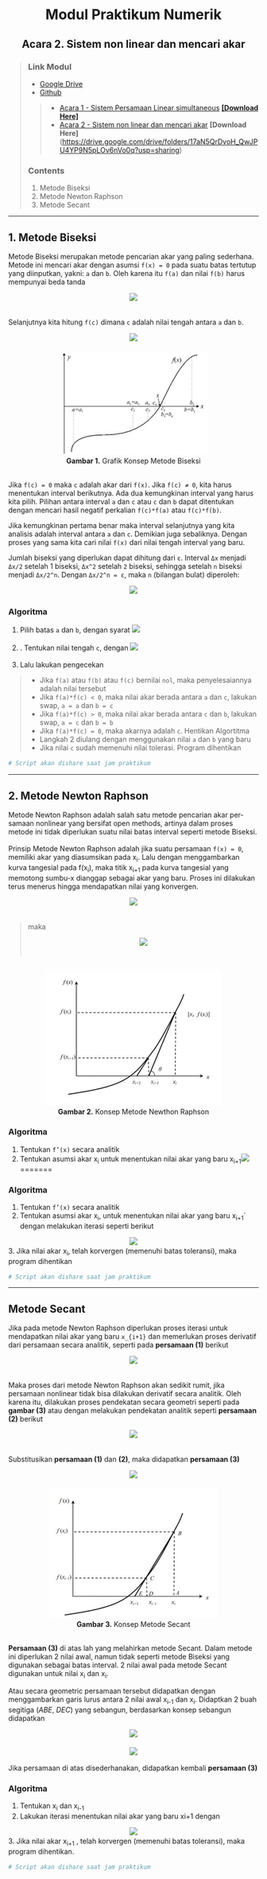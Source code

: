 <center> 

# Modul Praktikum Numerik
## Acara 2. Sistem non linear dan mencari akar 
</center>

> ### Link Modul
> * [Google Drive](https://drive.google.com/drive/folders/1uMaBNZ2VWBWpx080plEPaRVnLfh66UfH?usp=sharing)
> * [Github](https://github.com/FajrulHQ/Prakt-Numerik)
>>  * [Acara 1 - Sistem Persamaan Linear simultaneous](https://github.com/FajrulHQ/Prakt-Numerik/blob/main/Acara%201/Acara%201.md) [__[Download Here]__](https://drive.google.com/drive/u/0/folders/1183IOE2AyPF-gyQVuzTEYEBTQUtLgtzp)
>>  * [Acara 2 - Sistem non linear dan mencari akar](https://github.com/FajrulHQ/Prakt-Numerik/blob/main/Acara%202/Acara%202.md) __[Download Here]__(https://drive.google.com/drive/folders/17aN5QrDvoH_QwJPU4YP9N5pLOv6nVo0q?usp=sharing)
> ### Contents
>1. Metode Biseksi
>1. Metode Newton Raphson
>1. Metode Secant
---
## 1. Metode Biseksi
Metode Biseksi merupakan metode pencarian akar yang paling sederhana. Metode ini mencari akar dengan asumsi `f(x) = 0` pada suatu batas tertutup yang diinputkan, yakni: `a` dan `b`. Oleh karena itu `f(a)` dan nilai `f(b)` harus mempunyai beda tanda

<center><img src="https://render.githubusercontent.com/render/math?math=f(a)*f(b)\leq0"></center>
<br>

Selanjutnya kita hitung `f(c)` dimana `c` adalah nilai tengah antara `a` dan `b`.

<center><img src="https://render.githubusercontent.com/render/math?math=c=\frac{a+b}{2}"></center>

<br>
<center>
    <img alt="Acara 2" src="https://github.com/FajrulHQ/pict/blob/main/Acara%202/Picture1.jpg?raw=true"><br>
    <b>Gambar 1.</b> Grafik Konsep Metode Biseksi
</center>
<br>

Jika `f(c) = 0` maka `c` adalah akar dari `f(x)`. Jika `f(c) ≠ 0`, kita harus menentukan interval berikutnya. Ada dua kemungkinan interval yang harus kita pilih. Pilihan antara interval `a` dan `c` atau `c` dan `b` dapat ditentukan dengan mencari hasil negatif perkalian `f(c)*f(a)` atau `f(c)*f(b)`. 

Jika kemungkinan pertama benar maka interval selanjutnya yang kita analisis adalah interval antara `a` dan `c`. Demikian juga sebaliknya. Dengan proses yang sama kita cari nilai `f(x)` dari nilai tengah interval yang baru.

Jumlah biseksi yang diperlukan dapat dihitung dari `ε`.  Interval `Δx` menjadi `Δx/2` setelah 1 biseksi, `Δx^2` setelah `2` biseksi, sehingga setelah `n` biseksi menjadi `Δx/2^n`. Dengan `Δx/2^n = ε`, maka `n` (bilangan bulat) diperoleh:

<center><img src="https://render.githubusercontent.com/render/math?math=n= \frac{ln (\Delta x/\varepsilon)}{ln(2)}"></center>

### Algoritma
1. Pilih batas `a` dan `b`, dengan syarat <img src="https://render.githubusercontent.com/render/math?math=f(a)*f(b)\leq0"><br><br>
2. . Tentukan nilai tengah `c`, dengan <img src="https://render.githubusercontent.com/render/math?math=c=\frac{a+b}{2}"><br><br>
3.  Lalu lakukan pengecekan
> *	Jika `f(a)` atau `f(b)` atau `f(c)` bernilai `nol`, maka penyelesaiannya adalah nilai tersebut
> *	Jika `f(a)*f(c) < 0`, maka nilai akar berada antara `a` dan `c`, lakukan swap, `a = a` dan `b = c`
> * Jika `f(a)*f(c) > 0`, maka nilai akar berada antara `c` dan `b`, lakukan swap, `a = c` dan `b = b`
> *	Jika `f(a)*f(c) = 0`, maka akarnya adalah `c`. Hentikan Algortitma
> *	Langkah 2 diulang dengan menggunakan nilai `a` dan `b` yang baru 
> *	Jika nilai `c` sudah memenuhi nilai tolerasi. Program dihentikan 

```python
# Script akan dishare saat jam praktikum
```
---
## 2. Metode Newton Raphson
 Metode Newton Raphson adalah salah satu metode pencarian akar per-samaan nonlinear yang bersifat open methods, artinya dalam proses metode ini tidak diperlukan suatu nilai batas interval seperti metode Biseksi.<br><br>
 Prinsip Metode Newton Raphson adalah jika suatu persamaan `f(x) = 0`, memiliki akar yang diasumsikan pada x<sub>i</sub>. Lalu dengan menggambarkan kurva tangesial pada f(x<sub>i</sub>), maka titik x<sub>i+1</sub> pada kurva tangesial yang memotong sumbu-x dianggap sebagai akar yang baru. Proses ini dilakukan terus menerus hingga mendapatkan nilai yang konvergen.
 <center><img src="https://render.githubusercontent.com/render/math?math=n= \frac{ln (\Delta x/\varepsilon)}{ln(2)}"></center><br>

>maka
> <center><img src="https://render.githubusercontent.com/render/math?math=n= \frac{ln (\Delta x/\varepsilon)}{ln(2)}"></center><br>

<br>
<center>
    <img alt="Acara 2" src="https://github.com/FajrulHQ/pict/blob/main/Acara%202/Picture2.jpg?raw=true"><br>
    <b>Gambar 2.</b> Konsep Metode Newthon Raphson
</center>

### Algoritma

1. Tentukan 
`f’(x)` secara analitik
2. Tentukan asumsi akar x<sub>i </sub>untuk menentukan nilai akar yang baru x<sub>i+1</sub><img src="https://render.githubusercontent.com/render/math?math=n= \frac{ln (\Delta x/\varepsilon)}{ln(2)}">
=======


### Algoritma

1. Tentukan `f’(x)` secara analitik
2. Tentukan asumsi akar x<sub>i</sub>, untuk menentukan nilai akar yang baru x<sub>i+1</sub>` dengan melakukan iterasi seperti berikut
 <center><img src="https://render.githubusercontent.com/render/math?math=n= \frac{ln (\Delta x/\varepsilon)}{ln(2)}"></center>
3. Jika nilai akar x<sub>i</sub>, telah korvergen (memenuhi batas toleransi), maka program dihentikan<br>

```python
# Script akan dishare saat jam praktikum
```
---
## Metode Secant
 Jika pada metode Newton Raphson diperlukan proses iterasi untuk mendapatkan nilai akar yang baru `x_{i+1}` dan memerlukan proses derivatif dari persamaan secara analitik, seperti pada __persamaan (1)__ berikut

<center><img src="https://render.githubusercontent.com/render/math?math=x_{i%2B1}= x_i-  \frac{f(x_i)}{f'(x_i)}"></center><br>

 Maka proses dari metode Newton Raphson akan sedikit rumit, jika persamaan nonlinear tidak bisa dilakukan derivatif secara analitik. Oleh karena itu, dilakukan proses pendekatan secara geometri seperti pada __gambar (3)__ atau dengan melakukan pendekatan analitik seperti __persamaan (2)__ berikut

<center><img src="https://render.githubusercontent.com/render/math?math=f(x_i )= x_i-  \frac{f(x_i)-f(x_{i-1}) }{x_i-x_{i-1} }"></center>
<br>

 Substitusikan __persamaan (1)__ dan __(2)__, maka didapatkan __persamaan (3)__

<center><img src="https://render.githubusercontent.com/render/math?math=x_{i%2B1}= x_i-  \frac{f(x_i) - (x_i - x_{i-1})}{f(x_i)-f(x_{i-1})}"></center>

<br>
<center>
    <img alt="Acara 2" src="https://github.com/FajrulHQ/pict/blob/main/Acara%202/Picture3.jpg?raw=true"><br>
    <b>Gambar 3.</b> Konsep Metode Secant
</center>
<br>

__Persamaan (3)__ di atas lah yang melahirkan metode Secant. Dalam metode ini diperlukan 2 nilai awal, namun tidak seperti metode Biseksi yang digunakan sebagai batas interval. 2 nilai awal pada metode Secant digunakan untuk nilai x<sub>i</sub> dan x<sub>i</sub>.

Atau secara geometric persamaan tersebut didapatkan dengan menggambarkan garis lurus antara 2 nilai awal x<sub>i-1</sub> dan x<sub>i</sub>. Didaptkan 2 buah segitiga (_ABE_, _DEC_) yang sebangun, berdasarkan konsep sebangun didapatkan

<center><img src="https://render.githubusercontent.com/render/math?math=\frac{AB}{AE}=  \frac{DC}{DE}"></center>
<br>

<center><img src="https://render.githubusercontent.com/render/math?math=\frac{f(x_i) }{x_i-x_{i+1} }=  \frac{f(x_{i-1}) }{x_{i-1}-x_{i+1}}"></center>

Jika persamaan di atas disederhanakan, didapatkan kembali __persamaan (3)__

### Algoritma
1. Tentukan x<sub>i</sub> dan x<sub>i-1</sub>
2. Lakukan iterasi menentukan nilai akar yang baru xi+1 dengan
<center><img src="https://render.githubusercontent.com/render/math?math=n=x_{i%2B1}= x_i - \frac{f(x_i )-(x_i-x_{i-1})}{f(x_i)-f(x_{i-1})}"></center>
3. Jika nilai akar x<sub>i+1</sub> , telah korvergen (memenuhi batas toleransi), maka program dihentikan.

```python
# Script akan dishare saat jam praktikum
```
